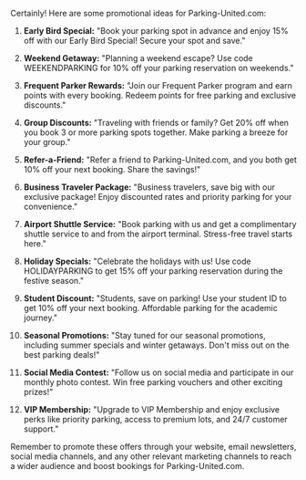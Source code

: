 Certainly! Here are some promotional ideas for Parking-United.com:

1. **Early Bird Special:** "Book your parking spot in advance and enjoy 15% off with our Early Bird Special! Secure your spot and save."

2. **Weekend Getaway:** "Planning a weekend escape? Use code WEEKENDPARKING for 10% off your parking reservation on weekends."

3. **Frequent Parker Rewards:** "Join our Frequent Parker program and earn points with every booking. Redeem points for free parking and exclusive discounts."

4. **Group Discounts:** "Traveling with friends or family? Get 20% off when you book 3 or more parking spots together. Make parking a breeze for your group."

5. **Refer-a-Friend:** "Refer a friend to Parking-United.com, and you both get 10% off your next booking. Share the savings!"

6. **Business Traveler Package:** "Business travelers, save big with our exclusive package! Enjoy discounted rates and priority parking for your convenience."

7. **Airport Shuttle Service:** "Book parking with us and get a complimentary shuttle service to and from the airport terminal. Stress-free travel starts here."

8. **Holiday Specials:** "Celebrate the holidays with us! Use code HOLIDAYPARKING to get 15% off your parking reservation during the festive season."

9. **Student Discount:** "Students, save on parking! Use your student ID to get 10% off your next booking. Affordable parking for the academic journey."

10. **Seasonal Promotions:** "Stay tuned for our seasonal promotions, including summer specials and winter getaways. Don't miss out on the best parking deals!"

11. **Social Media Contest:** "Follow us on social media and participate in our monthly photo contest. Win free parking vouchers and other exciting prizes!"

12. **VIP Membership:** "Upgrade to VIP Membership and enjoy exclusive perks like priority parking, access to premium lots, and 24/7 customer support."

Remember to promote these offers through your website, email newsletters, social media channels, and any other relevant marketing channels to reach a wider audience and boost bookings for Parking-United.com.

